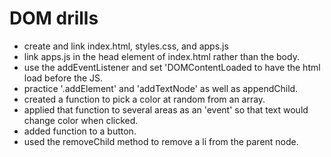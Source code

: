 # DOM drills

* create and link index.html, styles.css, and apps.js
* link apps.js in the head element of index.html rather than the body.
* use the addEventListener and set 'DOMContentLoaded to have the html load before the JS.
* practice '.addElement' and 'addTextNode' as well as appendChild.
* created a function to pick a color at random from an array.
* applied that function to several areas as an 'event' so that text would change color when clicked.
* added function to a button.
* used the removeChild method to remove a li from the parent node.